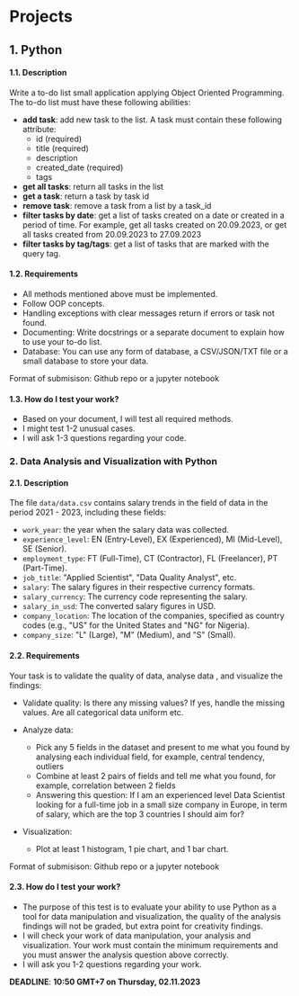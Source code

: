 # Projects

## 1. Python

#### 1.1. Description

Write a to-do list small application applying Object Oriented Programming. The to-do list must have these following abilities:

- **add task**: add new task to the list. A task must contain these following attribute:
    - id (required)
    - title (required)
    - description
    - created_date (required)
    - tags
- **get all tasks**: return all tasks in the list
- **get a task**: return a task by task id
- **remove task**: remove a task from a list by a task_id
- **filter tasks by date**: get a list of tasks created on a date or created in a period of time. For example, get all tasks created on 20.09.2023, or get all tasks created from 20.09.2023 to 27.09.2023
- **filter tasks by tag/tags**: get a list of tasks that are marked with the query tag.

#### 1.2. Requirements
- All methods mentioned above must be implemented.
- Follow OOP concepts.
- Handling exceptions with clear messages return if errors or task not found.
- Documenting: Write docstrings or a separate document to explain how to use your to-do list.
- Database: You can use any form of database, a CSV/JSON/TXT file or a small database to store your data.

Format of submisison: Github repo or a jupyter notebook

#### 1.3. How do I test your work?
- Based on your document, I will test all required methods.
- I might test 1-2 unusual cases.
- I will ask 1-3 questions regarding your code.


### 2. Data Analysis and Visualization with Python

#### 2.1. Description
The file `data/data.csv` contains salary trends in the field of data in the period 2021 - 2023, including these fields:

- `work_year`: the year when the salary data was collected.
- `experience_level`: EN (Entry-Level), EX (Experienced), MI (Mid-Level), SE (Senior).
- `employment_type`: FT (Full-Time), CT (Contractor), FL (Freelancer), PT (Part-Time).
- `job_title`: "Applied Scientist", "Data Quality Analyst", etc.
- `salary`: The salary figures in their respective currency formats.
- `salary_currency`: The currency code representing the salary.
- `salary_in_usd`: The converted salary figures in USD.
- `company_location`: The location of the companies, specified as country codes (e.g., "US" for the United States and "NG" for Nigeria).
- `company_size`: "L" (Large), "M" (Medium), and "S" (Small).

#### 2.2. Requirements

Your task is to validate the quality of data, analyse data , and visualize the findings:

- Validate quality: Is there any missing values? If yes, handle the missing values. Are all categorical data uniform etc.

- Analyze data:
    - Pick any 5 fields in the dataset and present to me what you found by analysing each individual field, for example, central tendency, outliers
    - Combine at least 2 pairs of fields and tell me what you found, for example, correlation between 2 fields
    - Answering this question: If I am an experienced level Data Scientist looking for a full-time job in a small size company in Europe, in term of salary, which are the top 3 countries I should aim for?

- Visualization:
    - Plot at least 1 histogram, 1 pie chart, and 1 bar chart.

Format of submisison: Github repo or a jupyter notebook

#### 2.3. How do I test your work?

- The purpose of this test is to evaluate your ability to use Python as a tool for data manipulation and visualization, the quality of the analysis findings will not be graded, but extra point for creativity findings.
- I will check your work of data manipulation, your analysis and visualization. Your work must contain the minimum requirements and you must answer the analysis question above correctly.
- I will ask you 1-2 questions regarding your work.

**DEADLINE**: **10:50 GMT+7 on Thursday, 02.11.2023**
